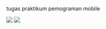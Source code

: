 tugas praktikum pemograman mobile

<img src="C:\Users\user\OneDrive\Documents\GitHub\simpanTampil\Screenshot_20240330_041155.png">
<img src="C:\Users\user\OneDrive\Documents\GitHub\simpanTampil\Screenshot_20240330_041210.png">
